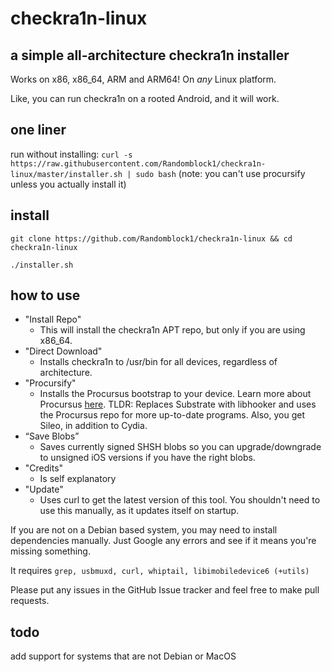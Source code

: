 # checkra1n-linux
## a simple all-architecture checkra1n installer
Works on x86, x86\_64, ARM and ARM64! On _any_ Linux platform. 

Like, you can run checkra1n on a rooted Android, and it will work.

## one liner
run without installing:
`curl -s https://raw.githubusercontent.com/Randomblock1/checkra1n-linux/master/installer.sh | sudo bash`
(note: you can't use procursify unless you actually install it)

## install
`git clone https://github.com/Randomblock1/checkra1n-linux && cd checkra1n-linux`

`./installer.sh`

## how to use
- "Install Repo"
  - This will install the checkra1n APT repo, but only if you are using x86\_64.
- "Direct Download"
  - Installs checkra1n to /usr/bin for all devices, regardless of architecture.
- "Procursify"
  - Installs the Procursus bootstrap to your device. Learn more about Procursus [here](https://github.com/ProcursusTeam/Procursus). TLDR: Replaces Substrate with libhooker and uses the Procursus repo for more up-to-date programs. Also, you get Sileo, in addition to Cydia.
- “Save Blobs”
  - Saves currently signed SHSH blobs so you can upgrade/downgrade to unsigned iOS versions if you have the right blobs.
- "Credits"
  - Is self explanatory
- "Update"
  - Uses curl to get the latest version of this tool. You shouldn't need to use this manually, as it updates itself on startup.

If you are not on a Debian based system, you may need to install dependencies manually. Just Google any errors and see if it means you're missing something.

It requires `grep, usbmuxd, curl, whiptail, libimobiledevice6 (+utils)`

Please put any issues in the GitHub Issue tracker and feel free to make pull requests.

## todo
add support for systems that are not Debian or MacOS
